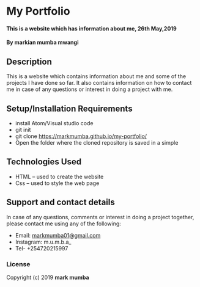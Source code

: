 # My Portfolio
#### This is a website which has information about me, 26th May,2019
#### By **markian mumba mwangi**
## Description
This is a website which contains information about me and some of the projects I have done so far. It also contains information on how to contact me in case of any questions or interest in doing a project with me.
## Setup/Installation Requirements
* install Atom/Visual studio code
* git init
* git clone https://markmumba.github.io/my-portfolio/
*  Open the folder where the cloned repository is saved in a simple
## Technologies Used
 * HTML – used to create the website
 * Css – used to style the web page
## Support and contact details
In case of any questions, comments or interest in doing a project together, please contact me using any of the following:
* Email: markmumba01@gmail.com
* Instagram: m.u.m.b.a_
* Tel- +254720215997

### License
Copyright (c) 2019 **mark mumba**
